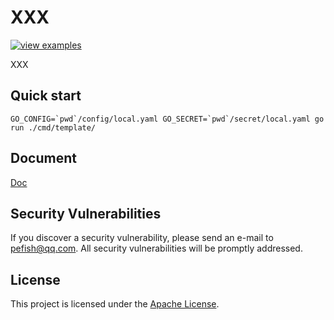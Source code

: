 # XXX

[![view examples](https://img.shields.io/badge/learn%20by-examples-0C8EC5.svg?style=for-the-badge&logo=go)](https://github.com/pefish/XXX)

XXX

## Quick start

```shell script
GO_CONFIG=`pwd`/config/local.yaml GO_SECRET=`pwd`/secret/local.yaml go run ./cmd/template/
```

## Document

[Doc](https://godoc.org/github.com/pefish/XXX)

## Security Vulnerabilities

If you discover a security vulnerability, please send an e-mail to [pefish@qq.com](mailto:pefish@qq.com). All security vulnerabilities will be promptly addressed.

## License

This project is licensed under the [Apache License](LICENSE).
